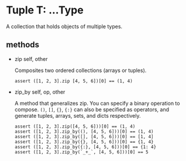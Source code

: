 # Tuple T: ...Type

A collection that holds objects of multiple types.

## methods

* zip self, other

     Composites two ordered collections (arrays or tuples).

     ``` erg
     assert ([1, 2, 3].zip [4, 5, 6])[0] == (1, 4)
     ```

* zip_by self, op, other

     A method that generalizes zip. You can specify a binary operation to compose.
     `()`, `[]`, `{}`, `{:}` can also be specified as operators, and generate tuples, arrays, sets, and dicts respectively.

     ``` erg
     assert ([1, 2, 3].zip([4, 5, 6]))[0] == (1, 4)
     assert ([1, 2, 3].zip_by((), [4, 5, 6]))[0] == (1, 4)
     assert ([1, 2, 3].zip_by([], [4, 5, 6]))[0] == [1, 4]
     assert ([1, 2, 3].zip_by({}, [4, 5, 6]))[0] == {1, 4}
     assert ([1, 2, 3].zip_by({:}, [4, 5, 6]))[0] == {1: 4}
     assert ([1, 2, 3].zip_by(`_+_`, [4, 5, 6]))[0] == 5
     ```
